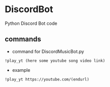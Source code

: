 # DiscordBot
Python Discord Bot code
## commands

- command for DiscordMusicBot.py
```
!play_yt (here some youtube song video link)
```
- example
```
!play_yt https://youtube.com/(endurl)
```
